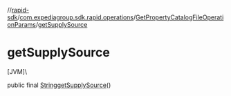 //[rapid-sdk](../../../index.md)/[com.expediagroup.sdk.rapid.operations](../index.md)/[GetPropertyCatalogFileOperationParams](index.md)/[getSupplySource](get-supply-source.md)

# getSupplySource

[JVM]\

public final [String](https://docs.oracle.com/javase/8/docs/api/java/lang/String.html)[getSupplySource](get-supply-source.md)()
